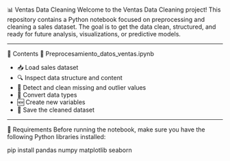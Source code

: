 📊 Ventas Data Cleaning
Welcome to the Ventas Data Cleaning project!
This repository contains a Python notebook focused on preprocessing and cleaning a sales dataset. The goal is to get the data clean, structured, and ready for future analysis, visualizations, or predictive models.

--------------------------------------------------

📁 Contents
📝 Preprocesamiento_datos_ventas.ipynb

- 📥 Load sales dataset
- 🔍 Inspect data structure and content
- 🚫 Detect and clean missing and outlier values
- 🔄 Convert data types
- 🆕 Create new variables
- 💾 Save the cleaned dataset


--------------------------------------------------

📌 Requirements
Before running the notebook, make sure you have the following Python libraries installed:

pip install pandas numpy matplotlib seaborn

